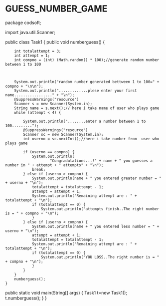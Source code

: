 # GUESS_NUMBER_GAME
package codsoft;

import java.util.Scanner;

public class Task1 {
	public void numberguess() {

		int totalattempt = 3;
		int attempt = 1;
		int compno = (int) (Math.random() * 100);//generate random number between 1 to 100
		
		
		
		System.out.println("random number generated bettween 1 to 100=" + compno + "\n\n");
		System.out.println(".............plese enter your first name................." + "\n");
		@SuppressWarnings("resource")
		Scanner s = new Scanner(System.in);
		String name = s.next();// here i take name of user who plays game 
		while (attempt < 4) {

			System.out.println("........enter a number between 1 to 100.........");
			@SuppressWarnings("resource")
			Scanner sc = new Scanner(System.in);
			int userno = sc.nextInt();//here i take number from  user who plays game 

			if (userno == compno) {
				System.out.println(
						"Congradulations...!" + name + " you guesses a number in " + attempt + " attempts" + "\n");
				break;
			} else if (userno > compno) {
				System.out.println(name + " you entered greater number = " + userno + "\n");
				totalattempt = totalattempt - 1;
				attempt = attempt + 1;
				System.out.println("Remaining attempt are : " + totalattempt + "\n");
				if (totalattempt == 0) {
					System.out.println("attempts finish..The right number is = " + compno + "\n");
				}
			} else if (userno < compno) {
				System.out.println(name + " you entered less number = " + userno + "\n");
				attempt = attempt + 1;
				totalattempt = totalattempt - 1;
				System.out.println("Remaining attempt are : " + totalattempt + "\n");
				if (totalattempt == 0) {
					System.out.println("YOU LOSS..The right number is = " + compno + "\n");
				}
			}
		}
		numberguess();
	}
 public static void main(String[] args) {
	Task1 t=new Task1();
	t.numberguess();
}
}
